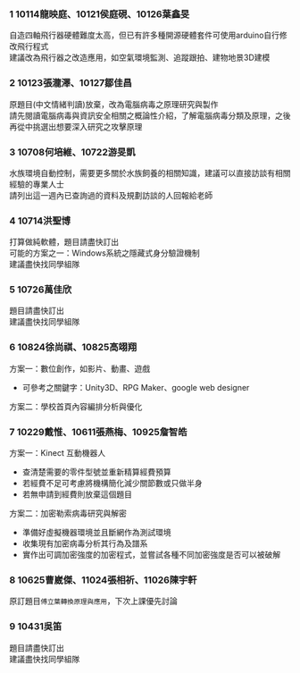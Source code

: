 ### 1 	10114龍映庭、10121侯庭硯、10126葉鑫旻
自造四軸飛行器硬體難度太高，但已有許多種開源硬體套件可使用arduino自行修改飛行程式<br>
建議改為飛行器之改造應用，如空氣環境監測、追蹤跟拍、建物地景3D建模

### 2 	10123張瀧澤、10127鄒佳昌
原題目(中文情緒判讀)放棄，改為電腦病毒之原理研究與製作<br>
請先閱讀電腦病毒與資訊安全相關之概論性介紹，了解電腦病毒分類及原理，之後再從中挑選出想要深入研究之攻擊原理

### 3 	10708何培維、10722游旻凱
水族環境自動控制，需要更多關於水族飼養的相關知識，建議可以直接訪談有相關經驗的專業人士<br>
請列出這一週內已查詢過的資料及規劃訪談的人回報給老師

### 4 	10714洪聖博
打算做純軟體，題目請盡快訂出<br>
可能的方案之一：Windows系統之隱藏式身分驗證機制<br>
建議盡快找同學組隊

### 5 	10726萬佳欣
題目請盡快訂出<br>
建議盡快找同學組隊

### 6 	10824徐尚祺、10825高翊翔
方案一：數位創作，如影片、動畫、遊戲  
* 可參考之關鍵字：Unity3D、RPG Maker、google web designer

方案二：學校首頁內容編排分析與優化  

### 7 	10229戴惟、10611張燕梅、10925詹智皓
方案一：Kinect 互動機器人
* 查清楚需要的零件型號並重新精算經費預算
* 若經費不足可考慮將機構簡化減少關節數或只做半身
* 若無申請到經費則放棄這個題目

方案二：加密勒索病毒研究與解密
* 準備好虛擬機器環境並且斷網作為測試環境
* 收集現有加密病毒分析其行為及譜系
* 實作出可調加密強度的加密程式，並嘗試各種不同加密強度是否可以被破解

### 8 	10625曹崴傑、11024張相祈、11026陳宇軒
原訂題目`傅立葉轉換原理與應用`，下次上課優先討論

### 9		10431吳笛
題目請盡快訂出<br>
建議盡快找同學組隊
